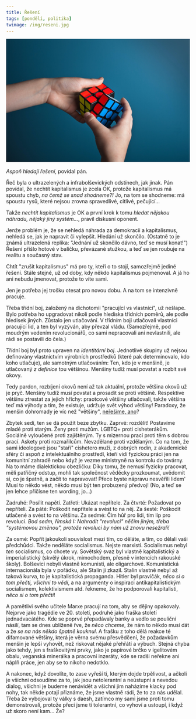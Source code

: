 ```yaml
---
title: Řešení
tags: [pondělí, politika]
twimage: /img/reseni.jpg
---
```


![cover](/img/reseni.jpg)

_Aspoň hledají řešení_, povídal pán.

Řeč byla o ultrazelených a infrabolševických odstínech, jak jinak. Pán povídal, že nechtít kapitalismus je zcela OK, protože kapitalismus má spoustu chyb, _na čemž se snad shodneme?!_ Jo, na tom se shodneme: má spoustu rysů, které nejsou zrovna spravedlivé, citlivé, pečující...

Takže _nechtít kapitalismus_ je OK a první krok k tomu _hledat nějakou náhradu, nějaký jiný systém..._, pravil diskusní oponent.

Jenže problém je, že se nehledá náhrada za demokracii a kapitalismus, nehledá se, jak je napravit či vylepšit. Hledání už skončilo. (Ostatně to je známá ultrazelená replika: "Jednání už skončilo dávno, teď se musí konat!") Řešení přišlo hotové v balíčku, převázané stužkou, a teď se jen roubuje na realitu a současný stav.

Chtít "zrušit kapitalismus" má pro ty, kteří o to stojí, samozřejmě jediné řešení. Stále stejné, už od doby, kdy někdo kapitalismus pojmenoval. A já ho ani nebudu jmenovat, protože to víte sami.

Jen je potřeba jej trošku otesat pro novou dobu. A na tom se intenzivně pracuje.

Třeba třídní boj, založený na dichotomii "pracující vs vlastníci", už nešlape. Bylo potřeba ho upgradovat nikoli podle hlediska třídních poměrů, ale podle hledisek jiných. Zůstalo jen utlačování. V třídním boji utlačovali vlastníci pracující lid, a ten byl vyzýván, aby převzal vládu. (Samozřejmě, pod moudrým vedením revolucionářů, co sami nepracovali ani nevlastnili, ale rádi se postavili do čela.)

Třídní boj byl proto upraven na _identitární boj_. Jednotlivé skupiny už nejsou definovány vlastnictvím výrobních prostředků (které pak determinovalo, kdo koho utlačuje), ale samotným utlačováním: Ten, kdo je v menšině, je utlačovaný _z definice_ tou většinou. Menšiny tudíž musí povstat a rozbít své okovy.

Tedy pardon, rozbíjení okovů není až tak aktuální, protože většina okovů už je pryč. Menšiny tudíž musí povstat a prosadit se proti většině. Respektive většinu ztrestat za jejich hříchy: praotcové většiny utlačovali, takže většina teď má výhody a tím, že existuje, udržuje svět výhod většiny! Paradoxy, že menšin dohromady je víc než "většiny", [neřešíme, ano](https://den1.cz/2021/07/29/paradox.html)?

Zbytek sedí, ten se dá použít beze zbytku. Zaprvé: rozdělit! Postavíme mladé proti starým. Ženy proti mužům. LGBTQ+ proti cisheterákům. Sociálně vyloučené proti zajištěným. Ty s mizernou prací proti těm s dobrou prací. Askety proti rozmařilcům. Nevzdělané proti vzdělaným. Co na tom, že sami ideologové jsou "staří" cishetero muži, z dobrých rodin, z akademické sféry či aspoň z intelektuálního prostředí, kteří vidí fyzickou práci jen na komunitní zahradě nebo když je vezme ministryně na kontrolu do továrny. Na to máme dialektickou obezličku: Díky tomu, že nemusí fyzicky pracovat, měli patřičný odstup, mohli tak společnost věděcky prozkoumat, uvědomit si, co je špatně, a začít to napravovat! Přece byste nápravu nesvěřili lidem' Musí to někdo vést, někdo musí být ten probuzený předvoj! (No, a teď se jen lehce přičísne ten wording, jo...)

Zadruhé: Posílit napětí. Zatřetí: Ukázat nepřítele. Za čtvrté: Požadovat po nepříteli. Za páté: Poškodit nepřítele a svést to na něj. Za šesté: Poškodit utlačené a svést to na většinu. Za sedmé: Čím hůř pro lidi, tím líp pro revoluci. _Bod sedm, římská I: Nahradit "revoluci" něčím jiným, třeba "systémovou změnou", protože revoluci by nám už znovu nesežrali!_

Za osmé: Popřít jakoukoli souvislost mezi tím, co děláte, a tím, co dělali vaši předchůdci. Takže neděláte socialismus. Nejste marxisti. Socialismus nebyl _ten_ socialismus, co chcete vy. Sovětský svaz byl vlastně kapitalistický a imperialistický (skvělý úkrok, mimochodem, přesně v intencích rakouské školy). Bolševici nebyli vlastně komunisti, ale oligarchové. Komunistická internacionála byla v pořádku, ale Stalin ji zkazil. Stalin vlastně nebyl až taková kurva, to je kapitalistická propaganda. Hitler byl pravičák, _něco si o tom přečti, všichni to vědí_, a na argumenty o inspiraci antikapitalistickým socialismem, kolektivismem atd. řekneme, že ho podporovali kapitalisti, _něco si o tom přečti_!

A pamětlivi svého učitele Marxe pracují na tom, aby se dějiny opakovaly. Nejprve jako tragédie ve 20. století, podruhé jako fraška století jednadvacátého. Kde se poprvé přepadávaly banky a vedlo se pouliční násilí, tam se dnes ublíženě řve, že _něco chceme_, že nám to někdo musí dát a že _se na nás někdo špatně kouknul_. A frašku z toho dělá reakce té difamované většiny, která je věrna svému přesvědčení, že požadavkům menšin je lepší vyhovět, než riskovat nějaké přehřátí a výbuch. Stejná chyba jako tehdy, jen s fraškovitými prvky, jako je papírové brčko v igelitovém obalu, veganská minerálka a pracovní inzeráty, kde se radši neřekne ani náplň práce, jen aby se to nikoho nedotklo. 

A nakonec, když dovolíte, to zase vyřeší ti, kterým dojde trpělivost, a ačkoli je všichni odsoudíme za to, jak jsou netolerantní a neústupní a nevedou dialog, všichni je budeme nenávidět a všichni jim naházíme klacky pod nohy, tak někde potají přiznáme, že jsme vlastně rádi, že to za nás udělal. Třeba že vybojoval ty války s daesh, zatímco my sami jsme proti tomu demonstrovali, protože přeci jsme ti tolerantní, co vyhoví a ustoupí, i když už skoro není kam... Že?